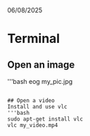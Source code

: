 06/08/2025

# Terminal

## Open an image
'''bash
eog my_pic.jpg
```

## Open a video
Install and use vlc
'''bash
sudo apt-get install vlc
vlc my_video.mp4
```
